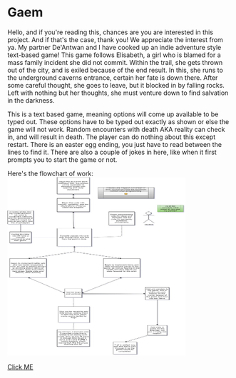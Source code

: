 # Gaem
Hello, and if you're reading this, chances are you are interested in this project. And if that's the case, thank you! We appreciate the interest from ya. My partner De'Antwan and I have cooked up an indie adventure style text-based game! This game follows Elisabeth, a girl who is blamed for a mass family incident she did not commit. Within the trail, she gets thrown out of the city, and is exiled because of the end result. In this, she runs to the underground caverns entrance, certain her fate is down there. After some careful thought, she goes to leave, but it blocked in by falling rocks. Left with nothing but her thoughts, she must venture down to find salvation in the darkness. 

This is a text based game, meaning options will come up available to be typed out. These options have to be typed out exactly as shown or else the game will not work. Random encounters with death AKA reality can check in, and will result in death. The player can do nothing about this except restart. There is an easter egg ending, you just have to read between the lines to find it. There are also a couple of jokes in here, like when it first prompts you to start the game or not.

Here's the flowchart of work: <img src="Gaem.jpg" height = "400" width ="400">

<a href="https://youtu.be/sVEzv2JQ5_M">Click ME</a>
